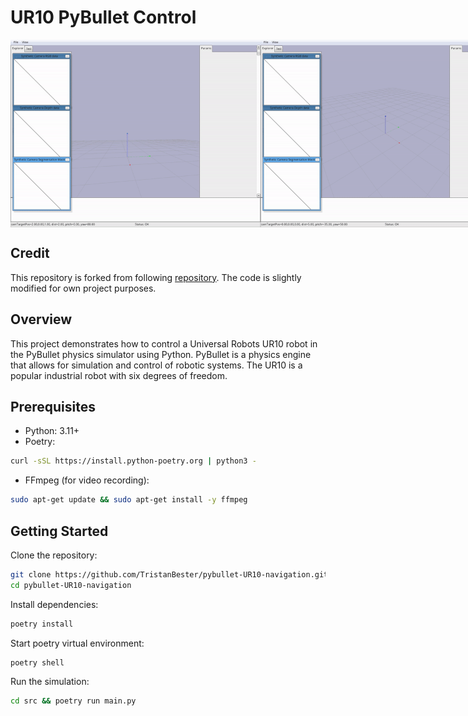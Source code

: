 # UR10 PyBullet Control

<div style="display: flex; justify-content: space-between;">
    <img src="https://github.com/TristanBester/pybullet-UR10-navigation/blob/main/assets/demo_angle_two.gif" alt="Your GIF" width="400" />
    <img src="https://github.com/TristanBester/pybullet-UR10-navigation/blob/main/assets/demo_angle_one.gif" alt="Your GIF" width="400" />
</div>

## Credit
This repository is forked from following [repository](https://github.com/TristanBester/pybullet-UR10-navigation). The code is slightly modified for own project purposes.

## Overview
This project demonstrates how to control a Universal Robots UR10 robot in the PyBullet physics simulator using Python. PyBullet is a physics engine that allows for simulation and control of robotic systems. The UR10 is a popular industrial robot with six degrees of freedom.

## Prerequisites
- Python: 3.11+
- Poetry: 
```bash
curl -sSL https://install.python-poetry.org | python3 -
```
- FFmpeg (for video recording): 
```bash
sudo apt-get update && sudo apt-get install -y ffmpeg
```

## Getting Started
Clone the repository:

```bash
git clone https://github.com/TristanBester/pybullet-UR10-navigation.git
cd pybullet-UR10-navigation
``` 

Install dependencies:

```bash
poetry install
```
Start poetry virtual environment:

```bash
poetry shell
```

Run the simulation:

```bash
cd src && poetry run main.py
```



